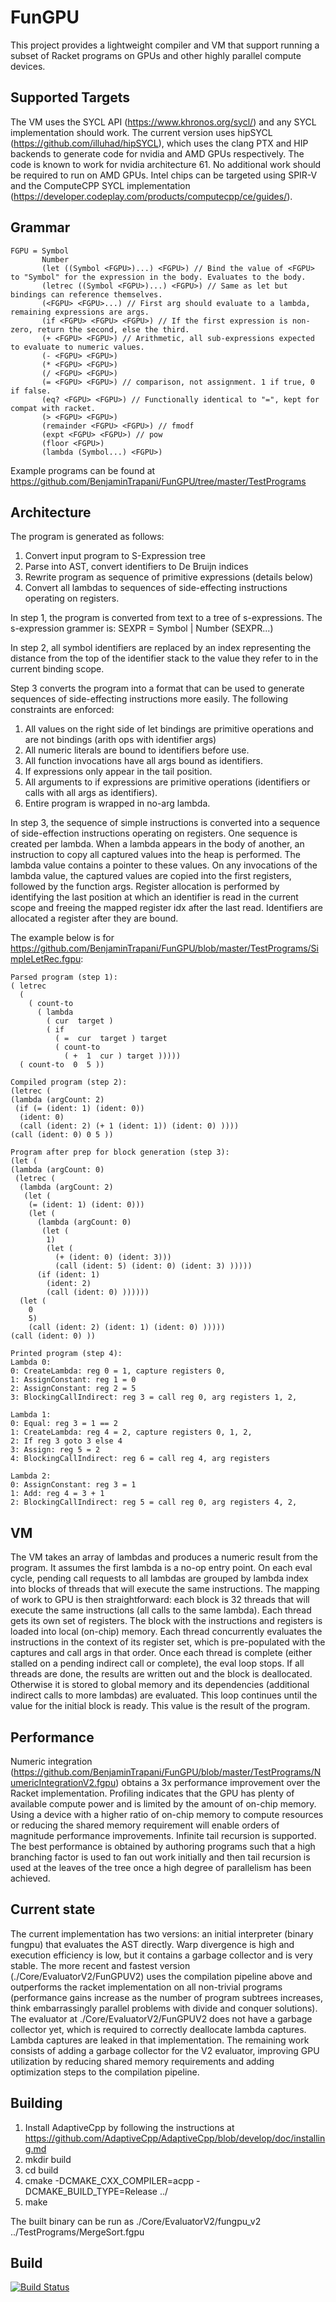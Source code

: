 # FunGPU #
This project provides a lightweight compiler and VM that support running a subset of Racket programs on GPUs and other highly parallel compute devices. 

## Supported Targets ##
The VM uses the SYCL API (https://www.khronos.org/sycl/) and any SYCL implementation should work. The current version uses hipSYCL (https://github.com/illuhad/hipSYCL), which uses the clang PTX and HIP backends to generate code for nvidia and  AMD GPUs respectively. The code is known to work for nvidia architecture 61. No additional work should be required to run on AMD GPUs. Intel chips can be targeted using SPIR-V and the ComputeCPP SYCL implementation (https://developer.codeplay.com/products/computecpp/ce/guides/).

## Grammar ##
```
FGPU = Symbol
       Number
       (let ((Symbol <FGPU>)...) <FGPU>) // Bind the value of <FGPU> to "Symbol" for the expression in the body. Evaluates to the body.
       (letrec ((Symbol <FGPU>)...) <FGPU>) // Same as let but bindings can reference themselves.
       (<FGPU> <FGPU>...) // First arg should evaluate to a lambda, remaining expressions are args.
       (if <FGPU> <FGPU> <FGPU>) // If the first expression is non-zero, return the second, else the third.
       (+ <FGPU> <FGPU>) // Arithmetic, all sub-expressions expected to evaluate to numeric values.
       (- <FGPU> <FGPU>)
       (* <FGPU> <FGPU>)
       (/ <FGPU> <FGPU>)
       (= <FGPU> <FGPU>) // comparison, not assignment. 1 if true, 0 if false.
       (eq? <FGPU> <FGPU>) // Functionally identical to "=", kept for compat with racket.
       (> <FGPU> <FGPU>)
       (remainder <FGPU> <FGPU>) // fmodf
       (expt <FGPU> <FGPU>) // pow
       (floor <FGPU>)
       (lambda (Symbol...) <FGPU>)
```
Example programs can be found at https://github.com/BenjaminTrapani/FunGPU/tree/master/TestPrograms

## Architecture ##
The program is generated as follows:
1. Convert input program to S-Expression tree
2. Parse into AST, convert identifiers to De Bruijn indices
3. Rewrite program as sequence of primitive expressions (details below)
4. Convert all lambdas to sequences of side-effecting instructions operating on registers.

In step 1, the program is converted from text to a tree of s-expressions. The s-expression grammer is:
SEXPR = Symbol | Number
        (SEXPR...)

In step 2, all symbol identifiers are replaced by an index representing the distance from the top of the identifier stack to the value they refer to in the current binding scope.

Step 3 converts the program into a format that can be used to generate sequences of side-effecting instructions more easily. The following constraints are enforced:
1. All values on the right side of let bindings are primitive operations and are not bindings (arith ops with identifier args)
2. All numeric literals are bound to identifiers before use.
3. All function invocations have all args bound as identifiers.
4. If expressions only appear in the tail position.
5. All arguments to if expressions are primitive operations (identifiers or calls with all args as identifiers).
6. Entire program is wrapped in no-arg lambda.

In step 3, the sequence of simple instructions is converted into a sequence of side-effection instructions operating on registers. One sequence is created
per lambda. When a lambda appears in the body of another, an instruction to copy all captured values into the heap is performed. The lambda value contains a pointer
to these values. On any invocations of the lambda value, the captured values are copied into the first registers, followed by the function args. Register allocation is performed by identifying the last position at which an identifier is read in the current scope and freeing the mapped register idx after the last read. Identifiers are allocated a register after they are bound.

The example below is for https://github.com/BenjaminTrapani/FunGPU/blob/master/TestPrograms/SimpleLetRec.fgpu:
```
Parsed program (step 1): 
( letrec 
  (
    ( count-to 
      ( lambda 
        ( cur  target )
        ( if 
          ( =  cur  target ) target 
          ( count-to 
            ( +  1  cur ) target )))))
  ( count-to  0  5 ))

Compiled program (step 2): 
(letrec (
(lambda (argCount: 2)
 (if (= (ident: 1) (ident: 0))
  (ident: 0)
  (call (ident: 2) (+ 1 (ident: 1)) (ident: 0) ))))
(call (ident: 0) 0 5 ))
```
```
Program after prep for block generation (step 3): 
(let (
(lambda (argCount: 0)
 (letrec (
  (lambda (argCount: 2)
   (let (
    (= (ident: 1) (ident: 0)))
    (let (
      (lambda (argCount: 0)
       (let (
        1)
        (let (
          (+ (ident: 0) (ident: 3)))
          (call (ident: 5) (ident: 0) (ident: 3) )))))
      (if (ident: 1)
        (ident: 2)
        (call (ident: 0) ))))))
  (let (
    0
    5)
    (call (ident: 2) (ident: 1) (ident: 0) )))))
(call (ident: 0) ))
```
```
Printed program (step 4): 
Lambda 0: 
0: CreateLambda: reg 0 = 1, capture registers 0, 
1: AssignConstant: reg 1 = 0
2: AssignConstant: reg 2 = 5
3: BlockingCallIndirect: reg 3 = call reg 0, arg registers 1, 2, 

Lambda 1: 
0: Equal: reg 3 = 1 == 2
1: CreateLambda: reg 4 = 2, capture registers 0, 1, 2, 
2: If reg 3 goto 3 else 4
3: Assign: reg 5 = 2
4: BlockingCallIndirect: reg 6 = call reg 4, arg registers 

Lambda 2: 
0: AssignConstant: reg 3 = 1
1: Add: reg 4 = 3 + 1
2: BlockingCallIndirect: reg 5 = call reg 0, arg registers 4, 2, 
```

## VM ##
The VM takes an array of lambdas and produces a numeric result from the program. It assumes the first lambda is a no-op entry point. On each eval cycle, pending call requests to all lambdas are grouped by lambda index into blocks of threads that will execute the same instructions. The mapping of work to GPU is then straightforward: each block is 32 threads that will execute the same instructions (all calls to the same lambda). Each thread gets its own set of registers. The block with the instructions and registers is loaded into local (on-chip) memory. Each thread concurrently evaluates the instructions in the context of its register set, which is pre-populated with the captures and call args in that order. Once each thread is complete (either stalled on a pending indirect call or complete), the eval loop stops. If all threads are done, the results are written out and the block is deallocated. Otherwise it is stored to global memory and its dependencies (additional indirect calls to more lambdas) are evaluated. This loop continues until the value for the initial block is ready. This value is the result of the program.


## Performance ##
Numeric integration (https://github.com/BenjaminTrapani/FunGPU/blob/master/TestPrograms/NumericIntegrationV2.fgpu) obtains a 3x performance improvement over the Racket implementation. Profiling indicates that the GPU has plenty of available compute power and is limited by the amount of on-chip memory. Using a device with a higher ratio of on-chip memory to compute resources or reducing the shared memory requirement will enable orders of magnitude performance improvements. Infinite tail recursion is supported. The best performance is obtained by authoring programs such that a high branching factor is used to fan out work initially and then tail recursion is used at the leaves of the tree once a high degree of parallelism has been achieved.

## Current state ##
The current implementation has two versions: an initial interpreter (binary fungpu) that evaluates the AST directly. Warp divergence is high and execution efficiency is low, but it contains a garbage collector and is very stable. The more recent and fastest version (./Core/EvaluatorV2/FunGPUV2) uses the compilation pipeline above and outperforms the racket implementation on all non-trivial programs (performance gains increase as the number of program subtrees increases, think embarrassingly parallel problems with divide and conquer solutions). The evaluator at ./Core/EvaluatorV2/FunGPUV2 does not have a garbage collector yet, which is required to correctly deallocate lambda captures. Lambda captures are leaked in that implementation. The remaining work consists of adding a garbage collector for the V2 evaluator, improving GPU utilization by reducing shared memory requirements and adding optimization steps to the compilation pipeline.

## Building ##
1. Install AdaptiveCpp by following the instructions at https://github.com/AdaptiveCpp/AdaptiveCpp/blob/develop/doc/installing.md
2. mkdir build
3. cd build
3. cmake -DCMAKE_CXX_COMPILER=acpp -DCMAKE_BUILD_TYPE=Release ../
6. make

The built binary can be run as ./Core/EvaluatorV2/fungpu_v2 ../TestPrograms/MergeSort.fgpu

## Build ##
[![Build Status](http://gpuandai.com:8081/job/FunGPU/job/master/badge/icon)](http://gpuandai.com:8081/job/FunGPU/job/master/)
